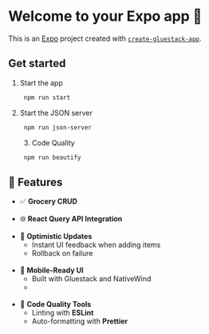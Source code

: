 # Welcome to your Expo app 👋

This is an [Expo](https://expo.dev) project created with [`create-gluestack-app`](https://www.npmjs.com/package/create-gluestack).

## Get started

1. Start the app

   ```bash
    npm run start
   ```

2. Start the JSON server

   ```bash
    npm run json-server
   ```

   3. Code Quality

   ```bash
    npm run beautify
   ```

## 🚀 Features

- ✅ **Grocery CRUD**
  <br><br>
- 🌐 **React Query API Integration**
  <br><br>
- 🔄 **Optimistic Updates**
  - Instant UI feedback when adding items
  - Rollback on failure
    <br><br>
- 📱 **Mobile-Ready UI**
  - Built with Gluestack and NativeWind
  - <br><br>
- 🧹 **Code Quality Tools**
  - Linting with **ESLint**
  - Auto-formatting with **Prettier**
